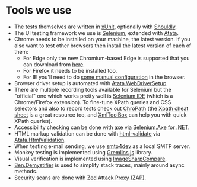 # Tools we use

- The tests themselves are written in [xUnit](https://xunit.net/), optionally with [Shouldly](https://github.com/shouldly/shouldly).
- The UI testing framework we use is [Selenium](https://www.selenium.dev/), extended with [Atata](https://atata.io/).
- Chrome needs to be installed on your machine, the latest version. If you also want to test other browsers then install the latest version of each of them:
  - For Edge only the new Chromium-based Edge is supported that you can download from [here](https://www.microsoft.com/en-us/edge).
  - For Firefox it needs to be installed too.
  - For IE you'll need to do [some manual configuration](https://github.com/SeleniumHQ/selenium/wiki/InternetExplorerDriver#required-configuration) in the browser.
- Browser driver setup is automated with [Atata.WebDriverSetup](https://github.com/atata-framework/atata-webdriversetup).
- There are multiple recording tools available for Selenium but the "official" one which works pretty well is [Selenium IDE](https://www.selenium.dev/selenium-ide/) (which is a Chrome/Firefox extension). To fine-tune XPath queries and CSS selectors and also to record tests check out [ChroPath](https://chrome.google.com/webstore/detail/chropath/ljngjbnaijcbncmcnjfhigebomdlkcjo/) (the [Xpath cheat sheet](https://devhints.io/xpath) is a great resource too, and [XmlToolBox](https://xmltoolbox.appspot.com/xpath_generator.html) can help you with quick XPath queries).
- Accessibility checking can be done with [axe](https://github.com/dequelabs/axe-core) via [Selenium.Axe for .NET](https://github.com/TroyWalshProf/SeleniumAxeDotnet).
- HTML markup validation can be done with [html-validate](https://gitlab.com/html-validate/html-validate) via [Atata.HtmlValidation](https://github.com/atata-framework/atata-htmlvalidation).
- When testing e-mail sending, we use [smtp4dev](https://github.com/rnwood/smtp4dev) as a local SMTP server.
- Monkey testing is implemented using [Gremlins.js](https://github.com/marmelab/gremlins.js/) library.
- Visual verification is implemented using [ImageSharpCompare](https://github.com/Codeuctivity/ImageSharp.Compare).
- [Ben.Demystifier](https://github.com/benaadams/Ben.Demystifier) is used to simplify stack traces, mainly around async methods.
- Security scans are done with [Zed Attack Proxy (ZAP)](https://www.zaproxy.org/).
